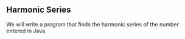 ## Harmonic Series

We will write a program that finds the harmonic series of the number entered in Java.